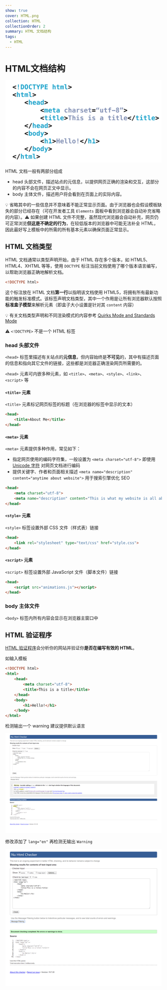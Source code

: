 ```yaml
---
show: true
cover: HTML.png
collection: HTML
collectionOrder: 2
summary: HTML 文档结构
tags:
  - HTML
---
```


# HTML文档结构
![HTML 常用模板](./images/20200318235812221_21860.png)

HTML 文档一般有两部分组成

*  head 头部文件，描述站点的元信息，以提供网页正确的渲染和交互，这部分的内容不会在网页正文中显示。
* body 主体文件，描述用户将会看到在页面上的实际内容。

:bulb: 省略其中的一些信息并不意味着不能正常显示页面。由于浏览器也会假设模板缺失的部分已经存在（可在开发者工具 `Elements` 面板中看到浏览器会自动补充省略的内容）。:warning: 如果创建 HTML 文件不完整，虽然现代浏览器会自动补充，网页仍可正常浏览**但这是不确定的行为**，在较低版本的浏览器中可能无法补全 HTML，因此最好写上模板中的所需的所有基本元素以确保页面正常显示。

## HTML 文档类型
HTML 文档通常以类型声明开始，由于 HTML 存在多个版本，如 HTML5、HTML4、XHTML 等等，使用 `DOCTYPE` 标注当前文档使用了哪个版本语言编写，以帮助浏览器正确地解析文档。

```html
<!DOCTYPE html>
```

这个标注放在 HTML 文档**第一行**以指明该文档使用 HTML5，将拥有所有最新功能的触发标准模式。该标签声明文档类型，其中一个作用是让所有浏览器默认按照**标准盒子模型**来解析元素（即盒子大小设置是针对其 `content` 内容）

:bulb: 有关文档类型声明和不同渲染模式的内容参考 [Quirks Mode and Standards Mode](https://developer.mozilla.org/en-US/docs/Web/HTML/Quirks_Mode_and_Standards_Mode)

:warning: `<!DOCTYPE>` 不是一个 HTML 标签

### head 头部文件
`<head>` 标签里描述有关站点的**元信息**，但内容始终是**不可见**的，其中有描述页面的信息和指向其它文件的链接，这些都是浏览器正确渲染网页所需要的。

 `<head>` 元素可内嵌多种元素，如 `<title>`、`<meta>`、`<style>`、`<link>`、`<script>` 等

#### `<title>` 元素
`<title>` 元素标记网页标签的标题（在浏览器的标签中显示的文本）

```html
<head>
    <title>About Me</title>
</head>
```

#### `<meta>` 元素
`<meta>` 元素提供多种作用，常见如下：

* 指定网页使用的编码字符集，一般设置为 `<meta charset="utf-8">` 即使用 [Unicode 字符](https://unicode-table.com/cn/) 对网页文档进行编码
* 提供关键字、作者和页面相关描述 `<meta name="description" content="anytime about website">` 用于搜索引擎优化 SEO

```html
<head>
    <meta charset="utf-8">
    <meta name="description" content="This is what my website is all about!">
</head>
```

#### `<style>` 元素
`<style>` 标签设置外部 CSS 文件（样式表）链接

```html
<head>
    <link rel="stylesheet" type="text/css" href="style.css">
</head>
```

#### `<script>` 元素

`<script>` 标签设置外部 JavaScript 文件（脚本文件）链接

```html
<head>
    <script src="animations.js"></script>
</head>
```



### body 主体文件
`<body>` 标签内所有内容会显示在浏览器主窗口中

## HTML 验证程序
[HTML 验证程序](https://validator.w3.org/)会分析你的网站并验证你**是否在编写有效的 HTML**。

如输入模板
```html
<!DOCTYPE html>
<html>
    <head>
        <meta charset="utf-8">
        <title>This is a title</title>
    </head>
    <body>
        <h1>Hello!</h1>
    </body>
</html>
```
检测输出一个 warning 建议提供默认语言

![HTML 验证程序](./images/20200323134313678_20028.png)

修改添加了 `lang="en"` 再检测无输出 `Warning`

![HTML 验证程序修改](./images/20200323134351194_7098.png)